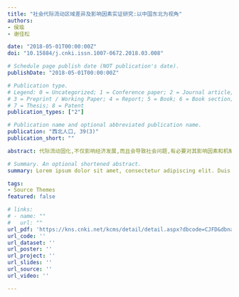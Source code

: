 ```yaml
---
title: "社会代际流动区域差异及影响因素实证研究:以中国东北为视角"
authors:
- 侯瑜
- 谢佳松

date: "2018-05-01T00:00:00Z"
doi: "10.15884/j.cnki.issn.1007-0672.2018.03.008"

# Schedule page publish date (NOT publication's date).
publishDate: "2018-05-01T00:00:00Z"

# Publication type.
# Legend: 0 = Uncategorized; 1 = Conference paper; 2 = Journal article;
# 3 = Preprint / Working Paper; 4 = Report; 5 = Book; 6 = Book section;
# 7 = Thesis; 8 = Patent
publication_types: ["2"]

# Publication name and optional abbreviated publication name.
publication: "西北人口, 39(3)"
publication_short: ""

abstract: 代际流动固化,不仅影响经济发展,而且会导致社会问题,有必要对其影响因素和机制进行研究。基于CGSS2013年数据,以东北为视角,论文构建了社会代际流动计量模型,实证分析和比较东北地区社会代际流动的现状及差异,并进一步考察影响东北代际流动的因素。结论发现,东北地区存在显著的代际流动停滞,其中以吉林省最为严重;东北地区的创新环境、较高的国企比例、以及较低的市场化程度不利于人力资本的代际流动,存在"逆淘汰"效应;东北地区国企职工的代际依存度更高;父亲的体制身份使其可通过行政职务之便进行暗箱操作或权力寻租进而影响其子女社会地位,存在"阶层再生产"现象,以黑龙江省最为突出。论文研究及结论丰富了有关代际流动的研究。 

# Summary. An optional shortened abstract.
summary: Lorem ipsum dolor sit amet, consectetur adipiscing elit. Duis posuere tellus ac convallis placerat. Proin tincidunt magna sed ex sollicitudin condimentum.

tags:
- Source Themes
featured: false

# links:
# - name: ""
#   url: ""
url_pdf: 'https://kns.cnki.net/kcms/detail/detail.aspx?dbcode=CJFD&dbname=CJFDLAST2018&filename=XBRK201803008&uniplatform=NZKPT&v=T8CV5kUUhLs-T89WjrikwJVydVjYXyGvwNZLvVpG6O7-ObWlFLzH8S2PUB4y2yyd'
url_code: ''
url_dataset: ''
url_poster: ''
url_project: ''
url_slides: ''
url_source: ''
url_video: ''

---
```

